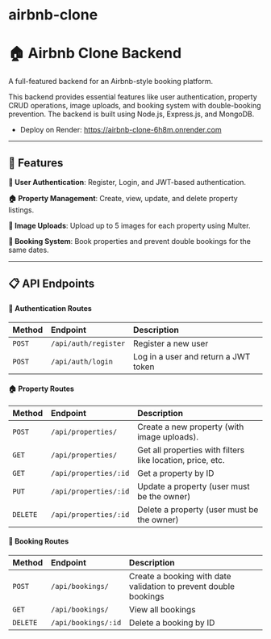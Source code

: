 ﻿# airbnb-clone

<!-- - backend url : https://airbnb-clone-6h8m.onrender.com -->


# 🏠 Airbnb Clone Backend

A full-featured backend for an Airbnb-style booking platform.

This backend provides essential features like user authentication, property CRUD operations, image uploads, and booking system with double-booking prevention. The backend is built using Node.js, Express.js, and MongoDB.

 - Deploy on Render: https://airbnb-clone-6h8m.onrender.com

____________________________________________________



## 🚀 Features

 **🔐 User Authentication**: 
     Register, Login, and JWT-based authentication.

**🏠 Property Management**: 
     Create, view, update, and delete property listings.

**📸 Image Uploads**:
     Upload up to 5 images for each property using Multer.

**📅 Booking System**:
     Book properties and prevent double bookings for the same dates.

___________________________________________________


## 📋 API Endpoints

#### 🔐 Authentication Routes


| Method | Endpoint  | Description                |
| :-------- | :------- | :------------------------- |
| `POST` | `/api/auth/register` |Register a new user|
| `POST` | `/api/auth/login` | Log in a user and return a JWT token|

#### 🏠 Property Routes

| Method | Endpoint  | Description                |
| :-------- | :------- | :------------------------- |
| `POST` | `/api/properties/` |Create a new property (with image uploads).|
| `GET` | `/api/properties/` |Get all properties with filters like location, price, etc.|
| `GET` | `/api/properties/:id` |Get a property by ID|
| `PUT` | `/api/properties/:id` |Update a property (user must be the owner)|
| `DELETE` | `/api/properties/:id` |Delete a property (user must be the owner)|

#### 📅 Booking Routes

| Method | Endpoint  | Description                |
| :-------- | :------- | :------------------------- |
| `POST` | `/api/bookings/` |Create a booking with date validation to prevent double bookings|
| `GET` | `/api/bookings/` |View all bookings|
| `DELETE` | `/api/bookings/:id` |	Delete a booking by ID|



